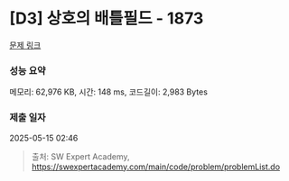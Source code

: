 # [D3] 상호의 배틀필드 - 1873 

[문제 링크](https://swexpertacademy.com/main/code/problem/problemDetail.do?contestProbId=AV5LyE7KD2ADFAXc) 

### 성능 요약

메모리: 62,976 KB, 시간: 148 ms, 코드길이: 2,983 Bytes

### 제출 일자

2025-05-15 02:46



> 출처: SW Expert Academy, https://swexpertacademy.com/main/code/problem/problemList.do